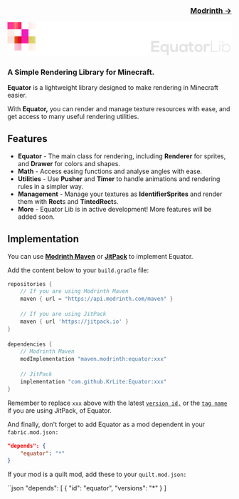 ### <p align=right>[Modrinth →](https://modrinth.com/mod/equator)</p>

![Banner](artwork/banner.png)

### A Simple Rendering Library for Minecraft.

**Equator** is a lightweight library designed to make rendering in Minecraft easier.

With **Equator,** you can render and manage texture resources with ease, and get access to many useful rendering utilities.

## Features

- **Equator** - The main class for rendering, including **Renderer** for sprites, and **Drawer** for colors and shapes.
- **Math** - Access easing functions and analyse angles with ease.
- **Utilities** - Use **Pusher** and **Timer** to handle animations and rendering rules in a simpler way.
- **Management** - Manage your textures as **IdentifierSprites** and render them with **Rect**s and **TintedRect**s.
- **More** - Equator Lib is in active development! More features will be added soon.

## Implementation

You can use **[Modrinth Maven](https://docs.modrinth.com/docs/tutorials/maven/)** or **[JitPack](https://jitpack.io)** to implement Equator.

Add the content below to your `build.gradle` file:

```groovy
repositories {
    // If you are using Modrinth Maven
    maven { url = "https://api.modrinth.com/maven" }
    
    // If you are using JitPack
    maven { url 'https://jitpack.io' }
}

dependencies {
    // Modrinth Maven
    modImplementation "maven.modrinth:equator:xxx"
    
    // JitPack
    implementation "com.github.KrLite:Equator:xxx"
}
```

Remember to replace `xxx` above with the latest [`version id,`](https://modrinth.com/mod/equator/versions) or the [`tag name`](https://github.com/KrLite/Equator/tags) if you are using JitPack, of Equator.

And finally, don't forget to add Equator as a mod dependent in your `fabric.mod.json:`

```json
"depends": {
    "equator": "*"
}
```

If your mod is a quilt mod, add these to your `quilt.mod.json:`

``json
"depends": [
      {
        "id": "equator",
        "versions": "*"
      }
    ]
```

